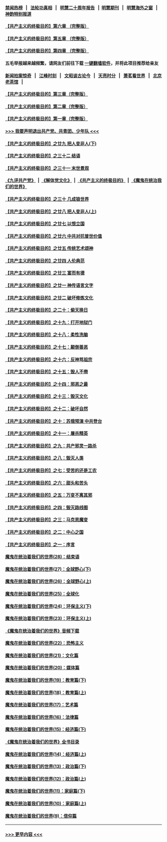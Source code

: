 #### [禁闻热榜](热点新闻.md?=0)  &nbsp;&nbsp;|&nbsp;&nbsp; [法轮功真相](https://github.com/gfw-breaker/truth/blob/master/README.md?=0) &nbsp;&nbsp;|&nbsp;&nbsp; [明慧二十周年报告](https://github.com/gfw-breaker/mh-reports/blob/master/README.md?=0) &nbsp;&nbsp;|&nbsp;&nbsp;[明慧期刊](https://github.com/gfw-breaker/mh-qikan) &nbsp;&nbsp;|&nbsp;&nbsp; [明慧海外之窗](https://github.com/gfw-breaker/mh-news/blob/master/README.md?=0) &nbsp;&nbsp;|&nbsp;&nbsp; [神韵特别报道](https://github.com/gfw-breaker/mh-news/blob/master/shenyun.md?=0)
#### [【共产主义的终极目的】第六章 （完整版）](../pages/nsc422/n11428913.md?t=03150331) 
#### [【共产主义的终极目的】第五章 （完整版）](../pages/nsc422/n11428912.md?t=03150331) 
#### [【共产主义的终极目的】第四章 （完整版）](../pages/nsc422/n11428907.md?t=03150331) 
#### 五毛举报越来越频繁，请网友们前往下载 [一键翻墙软件](https://github.com/gfw-breaker/ssr-accounts)，并将此项目推荐给亲友
#### [新闻拍案惊奇](https://github.com/gfw-breaker/banned-news/blob/master/pages/link4.md) &nbsp;&nbsp;|&nbsp;&nbsp; [江峰时刻](https://github.com/gfw-breaker/banned-news/blob/master/pages/link4.md) &nbsp;&nbsp;|&nbsp;&nbsp; [文昭谈古论今](https://github.com/gfw-breaker/banned-news/blob/master/pages/link4.md) &nbsp;&nbsp;|&nbsp;&nbsp; [天亮时分](https://github.com/gfw-breaker/banned-news/blob/master/pages/link4.md) &nbsp;&nbsp;|&nbsp;&nbsp; [萧茗看世界](https://github.com/gfw-breaker/banned-news/blob/master/pages/link4.md) &nbsp;&nbsp;|&nbsp;&nbsp; [北京老茶馆](https://github.com/gfw-breaker/banned-news/blob/master/pages/link4.md) &nbsp;&nbsp;|&nbsp;&nbsp; 
#### [【共产主义的终极目的】第三章（完整版）](../pages/nsc422/n11428848.md?t=03150331) 
#### [【共产主义的终极目的】第二章（完整版）](../pages/nsc422/n11428831.md?t=03150331) 
#### [【共产主义的终极目的】第一章（完整版）](../pages/nsc422/n11417651.md?t=03150331) 
#### [>>> 我要声明退出共产党、共青团、少年队 <<<](https://github.com/begood0513/goodnews/blob/master/quit/letter.md) 
#### [【共产主义的终极目的】之廿九 把人变非人(下)](../pages/nsc422/n11344140.md?t=03150331) 
#### [【共产主义的终极目的】之三十二 结语](../pages/nsc422/n11360535.md?t=03150331) 
#### [【共产主义的终极目的】之三十一 末世景观](../pages/nsc422/n11351129.md?t=03150331) 
#### [《九评共产党》](https://github.com/begood0513/9ping.md/blob/master/README.md) &nbsp;|&nbsp; [《解体党文化》](../../../../jtdwh.md/blob/master/README.md)  &nbsp;|&nbsp; [《共产主义的终极目的》](../../../../gczydzjmd.md/blob/master/README.md) &nbsp;|&nbsp; [《魔鬼在统治我们的世界》](../../../../mgztzwmdsj.md/blob/master/README.md) 
#### [【共产主义的终极目的】之三十 几成狼世界](../pages/nsc422/n11348280.md?t=03150331) 
#### [【共产主义的终极目的】之廿八 把人变非人(上)](../pages/nsc422/n11340492.md?t=03150331) 
#### [【共产主义的终极目的】之廿七 以恨立国](../pages/nsc422/n11336944.md?t=03150331) 
#### [【共产主义的终极目的】之廿六 中共对抗普世价值](../pages/nsc422/n11324785.md?t=03150331) 
#### [【共产主义的终极目的】之廿五 传统艺术颂神](../pages/nsc422/n11296396.md?t=03150331) 
#### [【共产主义的终极目的】之廿四 人伦典范](../pages/nsc422/n11296397.md?t=03150331) 
#### [【共产主义的终极目的】之廿三 富而有德](../pages/nsc422/n11283598.md?t=03150331) 
#### [【共产主义的终极目的】之廿一 神传语言文字](../pages/nsc422/n11263265.md?t=03150331) 
#### [【共产主义的终极目的】之廿二 破坏修炼文化](../pages/nsc422/n11245728.md?t=03150331) 
#### [【共产主义的终极目的】之二十：偷天换日](../pages/nsc422/n11238846.md?t=03150331) 
#### [【共产主义的终极目的】之十九：打开地狱门](../pages/nsc422/n11206376.md?t=03150331) 
#### [【共产主义的终极目的】之十八：柔性洗脑](../pages/nsc422/n11199994.md?t=03150331) 
#### [【共产主义的终极目的】之十七：颠倒善恶](../pages/nsc422/n11179782.md?t=03150331) 
#### [【共产主义的终极目的】之十六：反神骂祖宗](../pages/nsc422/n11166798.md?t=03150331) 
#### [【共产主义的终极目的】之十五：毁人不倦](../pages/nsc422/n11166792.md?t=03150331) 
#### [【共产主义的终极目的】之十四：邪恶之最](../pages/nsc422/n11150249.md?t=03150331) 
#### [【共产主义的终极目的】之十三：毁灭文化](../pages/nsc422/n11135227.md?t=03150331) 
#### [【共产主义的终极目的】之十二：破坏自然](../pages/nsc422/n11135214.md?t=03150331) 
#### [【共产主义的终极目的】之十：苏俄预演 中共登台](../pages/nsc422/n11118424.md?t=03150331) 
#### [【共产主义的终极目的】之十一：屠杀精英](../pages/nsc422/n11118442.md?t=03150331) 
#### [【共产主义的终极目的】之九：共产邪灵一路杀](../pages/nsc422/n11114139.md?t=03150331) 
#### [【共产主义的终极目的】之八：毁灭人类](../pages/nsc422/n11108503.md?t=03150331) 
#### [【共产主义的终极目的】之七：受苦的还是工农](../pages/nsc422/n11101809.md?t=03150331) 
#### [【共产主义的终极目的】之六：甜头和苦头](../pages/nsc422/n11096971.md?t=03150331) 
#### [【共产主义的终极目的】之五：万变不离其邪](../pages/nsc422/n11091285.md?t=03150331) 
#### [【共产主义的终极目的】之四：毁灭路线图](../pages/nsc422/n11086284.md?t=03150331) 
#### [【共产主义的终极目的】之三：马克思魔变](../pages/nsc422/n11061941.md?t=03150331) 
#### [【共产主义的终极目的】之二：中心之国](../pages/nsc422/n11047728.md?t=03150331) 
#### [【共产主义的终极目的】之一：序言](../pages/nsc422/n11086077.md?t=03150331) 
#### [魔鬼在统治着我们的世界(28)：结束语](../pages/nsc422/n10936246.md?t=03150331) 
#### [魔鬼在统治着我们的世界(27)：全球野心(下)](../pages/nsc422/n10928319.md?t=03150331) 
#### [魔鬼在统治着我们的世界(26)：全球野心(上)](../pages/nsc422/n10900318.md?t=03150331) 
#### [魔鬼在统治着我们的世界(25)：全球化](../pages/nsc422/n10788205.md?t=03150331) 
#### [魔鬼在统治着我们的世界(24)：环保主义(下)](../pages/nsc422/n10695307.md?t=03150331) 
#### [魔鬼在统治着我们的世界(23)：环保主义(上)](../pages/nsc422/n10688613.md?t=03150331) 
#### [《魔鬼在统治着我们的世界》音频下载](../pages/nsc422/n10635553.md?t=03150331) 
#### [魔鬼在统治着我们的世界(22)：恐怖主义](../pages/nsc422/n10614727.md?t=03150331) 
#### [魔鬼在统治着我们的世界(21)：文化篇](../pages/nsc422/n10597706.md?t=03150331) 
#### [魔鬼在统治着我们的世界(20)：媒体篇](../pages/nsc422/n10586579.md?t=03150331) 
#### [魔鬼在统治着我们的世界(19)：教育篇(下)](../pages/nsc422/n10564808.md?t=03150331) 
#### [魔鬼在统治着我们的世界(18)：教育篇(上)](../pages/nsc422/n10526970.md?t=03150331) 
#### [魔鬼在统治着我们的世界(17)：艺术篇](../pages/nsc422/n10499093.md?t=03150331) 
#### [魔鬼在统治着我们的世界(16)：法律篇](../pages/nsc422/n10485969.md?t=03150331) 
#### [魔鬼在统治着我们的世界(15)：经济篇(下)](../pages/nsc422/n10469975.md?t=03150331) 
#### [《魔鬼在统治着我们的世界》全书目录](../pages/nsc422/n10464261.md?t=03150331) 
#### [魔鬼在统治着我们的世界(14)：经济篇(上)](../pages/nsc422/n10457370.md?t=03150331) 
#### [魔鬼在统治着我们的世界(13)：政治篇(下)](../pages/nsc422/n10448270.md?t=03150331) 
#### [魔鬼在统治着我们的世界(12)：政治篇(上)](../pages/nsc422/n10444576.md?t=03150331) 
#### [魔鬼在统治着我们的世界(11)：家庭篇(下)](../pages/nsc422/n10440961.md?t=03150331) 
#### [魔鬼在统治着我们的世界(10)：家庭篇(上)](../pages/nsc422/n10435448.md?t=03150331) 
#### [魔鬼在统治着我们的世界(9)：信仰篇](../pages/nsc422/n10432159.md?t=03150331) 

----
#### [ >>> 更早内容 <<< ](../indexes/nsc422-earlier.md)
